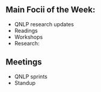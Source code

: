 ## Main Focii of the Week:
- QNLP research updates
- Readings
- Workshops
- Research:

## Meetings
- QNLP sprints
- Standup
